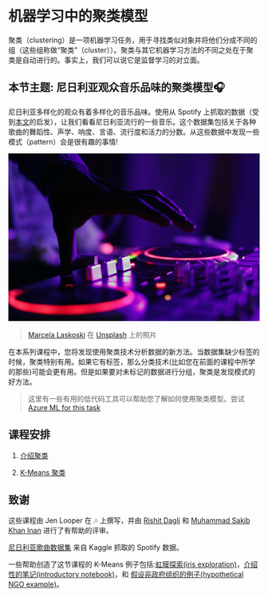 # 机器学习中的聚类模型



聚类（clustering）是一项机器学习任务，用于寻找类似对象并将他们分成不同的组（这些组称做“聚类”（cluster））。聚类与其它机器学习方法的不同之处在于聚类是自动进行的。事实上，我们可以说它是监督学习的对立面。



## 本节主题: 尼日利亚观众音乐品味的聚类模型🎧



尼日利亚多样化的观众有着多样化的音乐品味。使用从 Spotify 上抓取的数据（受到[本文](https://towardsdatascience.com/country-wise-visual-analysis-of-music-taste-using-spotify-api-seaborn-in-python-77f5b749b421)的启发），让我们看看尼日利亚流行的一些音乐。这个数据集包括关于各种歌曲的舞蹈性、声学、响度、言语、流行度和活力的分数。从这些数据中发现一些模式（pattern）会是很有趣的事情!



![A turntable](images/turntable.jpg)



> <a href="https://unsplash.com/@marcelalaskoski?utm_source=unsplash&utm_medium=referral&utm_content=creditCopyText">Marcela Laskoski</a> 在 <a href="https://unsplash.com/s/photos/nigerian-music?utm_source=unsplash&utm_medium=referral&utm_content=creditCopyText">Unsplash</a> 上的照片



在本系列课程中，您将发现使用聚类技术分析数据的新方法。当数据集缺少标签的时候，聚类特别有用。如果它有标签，那么分类技术(比如您在前面的课程中所学的那些)可能会更有用。但是如果要对未标记的数据进行分组，聚类是发现模式的好方法。



> 这里有一些有用的低代码工具可以帮助您了解如何使用聚类模型。尝试 [Azure ML for this task](https://docs.microsoft.com/learn/modules/create-clustering-model-azure-machine-learning-designer/?WT.mc_id=academic-77952-leestott)



## 课程安排



1. [介绍聚类](../1-Visualize/translations/README.zh-cn.md)

2. [K-Means 聚类](../2-K-Means/translations/README.zh-cn.md)



## 致谢



这些课程由 Jen Looper 在 🎶 上撰写，并由 [Rishit Dagli](https://rishit_dagli) 和 [Muhammad Sakib Khan Inan](https://twitter.com/Sakibinan) 进行了有帮助的评审。



[尼日利亚歌曲数据集](https://www.kaggle.com/sootersaalu/nigerian-songs-spotify) 来自 Kaggle 抓取的 Spotify 数据。



一些帮助创造了这节课程的 K-Means 例子包括:[虹膜探索(iris exploration)](https://www.kaggle.com/bburns/iris-exploration-pca-k-means-and-gmm-clustering)，[介绍性的笔记(introductory notebook)](https://www.kaggle.com/prashant111/k-means-clustering-with-python)，和 [假设非政府组织的例子(hypothetical NGO example)](https://www.kaggle.com/ankandash/pca-k-means-clustering-hierarchical-clustering)。



